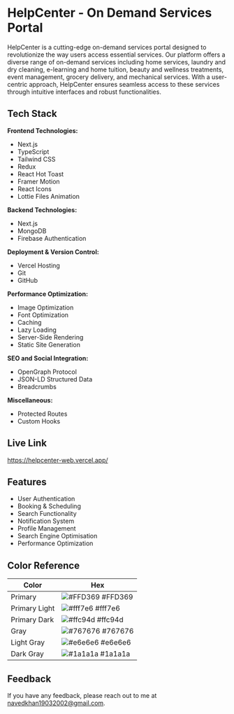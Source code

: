 # HelpCenter - On Demand Services Portal

HelpCenter is a cutting-edge on-demand services portal designed to revolutionize the way users access essential services. Our platform offers a diverse range of on-demand services including home services, laundry and dry cleaning, e-learning and home tuition, beauty and wellness treatments, event management, grocery delivery, and mechanical services. With a user-centric approach, HelpCenter ensures seamless access to these services through intuitive interfaces and robust functionalities.

## Tech Stack

**Frontend Technologies:**

- Next.js
- TypeScript
- Tailwind CSS
- Redux
- React Hot Toast
- Framer Motion
- React Icons
- Lottie Files Animation

**Backend Technologies:**

- Next.js
- MongoDB
- Firebase Authentication

**Deployment & Version Control:**

- Vercel Hosting
- Git
- GitHub

**Performance Optimization:**

- Image Optimization
- Font Optimization
- Caching
- Lazy Loading
- Server-Side Rendering
- Static Site Generation

**SEO and Social Integration:**

- OpenGraph Protocol
- JSON-LD Structured Data
- Breadcrumbs

**Miscellaneous:**

- Protected Routes
- Custom Hooks

## Live Link

https://helpcenter-web.vercel.app/

## Features

- User Authentication
- Booking & Scheduling
- Search Functionality
- Notification System
- Profile Management
- Search Engine Optimisation
- Performance Optimization

## Color Reference

| Color         | Hex                                                              |
| ------------- | ---------------------------------------------------------------- |
| Primary       | ![#FFD369](https://via.placeholder.com/10/FFD369?text=+) #FFD369 |
| Primary Light | ![#fff7e6](https://via.placeholder.com/10/fff7e6?text=+) #fff7e6 |
| Primary Dark  | ![#ffc94d](https://via.placeholder.com/10/ffc94d?text=+) #ffc94d |
| Gray          | ![#767676](https://via.placeholder.com/10/767676?text=+) #767676 |
| Light Gray    | ![#e6e6e6](https://via.placeholder.com/10/e6e6e6?text=+) #e6e6e6 |
| Dark Gray     | ![#1a1a1a](https://via.placeholder.com/10/1a1a1a?text=+) #1a1a1a |

## Feedback

If you have any feedback, please reach out to me at navedkhan19032002@gmail.com.
